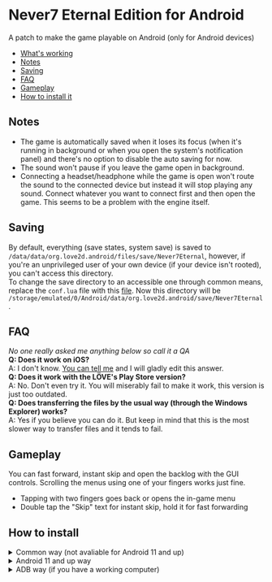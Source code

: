 # Never7 Eternal Edition for Android
A patch to make the game playable on Android (only for Android devices)
* [What's working](#whats-working)
* [Notes](#notes)
* [Saving](#saving)
* [FAQ](#faq)
* [Gameplay](#gameplay)
* [How to install it](#how-to-install)
## Notes
* The game is automatically saved when it loses its focus (when it's running in background or when you open the system's notification panel) and there's no option to disable the auto saving for now.
* The sound won't pause if you leave the game open in background.
* Connecting a headset/headphone while the game is open won't route the sound to the connected device but instead it will stop playing any sound. Connect whatever you want to connect first and then open the game. This seems to be a problem with the engine itself.
## Saving
By default, everything (save states, system save) is saved to `/data/data/org.love2d.android/files/save/Never7Eternal`, however, if you're an unprivileged user of your own device (if your device isn't rooted), you can't access this directory.  
To change the save directory to an accessible one through common means, replace the `conf.lua` file with this [file](https://files.catbox.moe/eos49l.lua). Now this directory will be `/storage/emulated/0/Android/data/org.love2d.android/save/Never7Eternal`.
## FAQ
*No one really asked me anything below so call it a QA*  
**Q: Does it work on iOS?**  
A: I don't know. [You can tell me](https://www.reddit.com/message/compose/?to=nightdavisao) and I will gladly edit this answer.  
**Q: Does it work with the LÖVE's Play Store version?**  
A: No. Don't even try it. You will miserably fail to make it work, this version is just too outdated.  
**Q: Does transferring the files by the usual way (through the Windows Explorer) works?**  
A: Yes if you believe you can do it. But keep in mind that this is the most slower way to transfer files and it tends to fail.
## Gameplay
You can fast forward, instant skip and open the backlog with the GUI controls. Scrolling the menus using one of your fingers works just fine. 
* Tapping with two fingers goes back or opens the in-game menu
* Double tap the "Skip" text for instant skip, hold it for fast forwarding
## How to install
<details>
<summary markdown="span">Common way (not avaliable for Android 11 and up)</summary>
**BE SURE TO HAVE AT LEAST 8 GIGS OF FREE SPACE IN YOUR DEVICE. (THAT'S PROBABLY THE DOUBLE OF THE GAME'S SIZE)**

1. Download the VN if you haven't already, it's free (KID is defunct and MAGES doesn't care bruh) and you can get it [here](https://www.mediafire.com/file/nshjldhr3zzm760/n7e.love/file).
2. [Download a proper file manager](https://github.com/zhanghai/MaterialFiles/releases/latest), we will need it to transfer the game files to the right directory.  
3. Download the [LÖVE engine's APK](https://github.com/love2d/love/releases/download/11.4/love-11.4-android.apk)
4. Install everything you downloaded (I'm talking about the APKs, not the VN)
5. Extract the game's .love file to `(Internal storage)/Android/data/org.love2d.android/files/games/lovegame` using the file manager you downloaded. (You can extract it through the `Open with...` option when you long press the file and click the three dots on the top right corner. Rename the file to `n7e.zip` if you can't find the option.)
6. Download the pre-patched game files [here](https://github.com/Nightdavisao/N7EternalMobile/releases/latest) and extract it to the same folder you extracted the game's .love file. Overwrite everything when asked.
7. Now you're ready to play by launching the game's engine app.
</details>
<details>
<summary markdown="span">Android 11 and up way</summary>
**BE SURE TO HAVE AT LEAST 8 GIGS OF FREE SPACE IN YOUR DEVICE. (THAT'S PROBABLY THE DOUBLE OF THE GAME'S SIZE)**

1. Download the VN if you haven't already, it's free (KID is defunct and MAGES doesn't care bruh) and you can get it [here](https://www.mediafire.com/file/nshjldhr3zzm760/n7e.love/file).
2. Download the [LÖVE engine's APK](https://github.com/love2d/love/releases/download/11.4/love-11.4-android.apk)
3. Install everything you downloaded. (I'm talking about the APKs, not the VN)
4. Extract the game's .love file to somewhere in your device with a file manager or an archive manager. (You can extract it through the `Open with...` option when you long press the file and click the three dots on the top right corner. Rename the file to `n7e.zip` if you can't find the option.)
5. Download the pre-patched game files [here](https://github.com/Nightdavisao/N7EternalMobile/releases/latest)
6. Extract the patch to the same folder you extracted the game's .love file. Overwrite everything when asked.
7. Transfer the files using your native file manager to `/sdcard/Android/data/org.love2d.android/files/games/lovegame` (Your native file manager is the one that comes with your device, probably it is called "Files" or "My Files")
8. Now you're ready to play by launching the game's engine app.
</details>
<details>
<summary>ADB way (if you have a working computer)</summary>
1. Download the game from [here](https://www.mediafire.com/file/nshjldhr3zzm760/n7e.love/file).  
2. Ensure your device has at least 5 GB of free space.  
3. Download the [SDK platform-tools](https://developer.android.com/studio/releases/platform-tools) for transferring the game.
4. Download and install the LÖVE engine's APK from [here](https://github.com/love2d/love/releases/download/11.4/love-11.4-android.apk).  
5. On your computer, create a folder named `games`, and inside it, create another folder called `lovegame`.  
6. Extract the game's .love file to the `lovegame` folder using an extraction tool like WinRAR or 7zip. Ensure that all the extracted files are within this folder.  
7. Download the pre-patched game files from [here](https://github.com/Nightdavisao/N7EternalMobile/releases/latest).
8. Extract the downloaded files and overwrite the existing files in the `lovegame` folder.  
9. Extract the downloaded SDK platform-tools to a location on your computer.  
10. Connect your device to your computer using a USB cable.  
11. Enable USB debugging on your device. You can find instructions [here](https://developer.android.com/studio/debug/dev-options).
12. Open a command prompt (cmd) on your computer by pressing Windows+R, typing `cmd`, and pressing Enter.  
13. In the command prompt, navigate to the location of the extracted platform-tools folder by using the `cd` command.  
14. Type `adb.exe devices` in the command prompt and press Enter to verify that your device is listed.  
15. If your device is listed, type the following command: `adb.exe push (location path to the 'games' folder) /sdcard/Android/data/org.love2d.android/files/`. Replace `(location path to the 'games' folder)` with the actual path to the `games` folder on your computer.  
16. Press Enter and wait for the transfer to complete.  
17. Launch the LÖVE engine app on your Android device to open and play the game.  
</details>